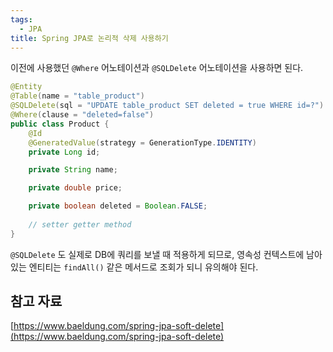 ```yaml
---
tags:
  - JPA
title: Spring JPA로 논리적 삭제 사용하기
---
```


이전에 사용했던 `@Where` 어노테이션과 `@SQLDelete` 어노테이션을 사용하면 된다.

```java
@Entity
@Table(name = "table_product")
@SQLDelete(sql = "UPDATE table_product SET deleted = true WHERE id=?")
@Where(clause = "deleted=false")
public class Product {
    @Id
    @GeneratedValue(strategy = GenerationType.IDENTITY)
    private Long id;

    private String name;

    private double price;

    private boolean deleted = Boolean.FALSE;
   
    // setter getter method
}
```

`@SQLDelete` 도 실제로 DB에 쿼리를 보낼 때 적용하게 되므로, 영속성 컨텍스트에 남아 있는 엔티티는 `findAll()` 같은 메서드로 조회가 되니 유의해야 된다.

## 참고 자료

[https://www.baeldung.com/spring-jpa-soft-delete](https://www.baeldung.com/spring-jpa-soft-delete)
